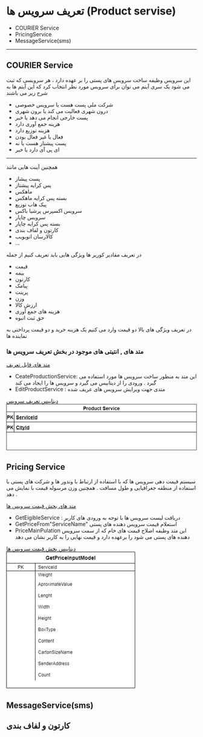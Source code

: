 # تعریف سرویس ها (Product servise)  

- COURIER Service
- PricingService
- MessageService(sms)

---

## COURIER Service

 این سرویس وظیفه ساخت سرویس های پستی را بر عهده دارد ، هر سرویسی که ثبت می شود یک سری آیتم می توان برای سرویس مورد نظر انتخاب کرد که این آیتم ها به شرح زیر می باشند

- شرکت ملی پست هست یا سرویس خصوصی
- درون شهری فعالیت می کند یا برون شهری
- پست خارجی انجام می دهد یا خیر
- هزینه جمع آوری دارد
- هزینه توزیع دارد
- فعال یا غیر فعال بودن
- پست پیشتاز هست یا نه
- ای پی آی دارد یا خیر
---
همچنین آینت هایی مانند 
 + پست پیشاز 
 + پس کرایه پیشتاز 
 + ماهکس 
 + بسته پس کرایه ماهکس 
 + پیک هاب توزیع 
 + سرویس اکسپرس پرشیا باکس 
 + سرویس چاپار 
 + بسته پس کرایه چاپار 
 + کارتون و لفاف بندی 
 + کالارسان اتوبویب 
 + ...



در تعریف مقادیر کوریر ها  ویژگی هایی باید تعریف کنیم از جمله 

- قیمت 
- بیمه 
- کارتون 
- پیامک 
- پرینت
- وزن 
- ارزش کالا
- هزینه های جمع آوری 
- حق ثبت انبوه 
 

در تعریف ویژگی های بالا دو قیمت وارد می کنیم یک هزینه خرید و دو قیمت پرداختی به نماینده ها 


### متد های , انتیتی های موجود در بخش تعریف سرویس ها

[متد های قابل تعریف](Diagrams/ProductServiceMethod.drawio)

- CeateProductionService:
  این متد به منظور ساخت سرویس ها مورد استفاده می گیرد . ورودی را از دیتابیس می گیرد و سرویس ها را ایجاد می کند
- EditProductService :
  متدی جهت ویرایش سرویس های عریف شده

[دیتابیس تعریف سرویس](Diagrams/ProductServiceDatabase.drawio)
![دیتابیس تعریف سرویس](imgs/ProductServiceDatabase.png)

## Pricing Service

سیستم قیمت دهی سرویس ها که با استفاده از ارتباط با وندور ها و شرکت های پستی با استفاده از منطقه جغرافیایی و طول مسافت . همچنین وزن مرسوله قیمت با نمایش می دهد .

[متد های بخش قیمت سرویس ها](Diagrams/PricingServiceMethod.drawio)

- GetEigibleService :
   دریافت لیست سرویس ها با توجه به ورودی های کاربر
- GetPriceFrom"ServiceName"
  استعلام قیمت سرویس دهنده های پستی  
- PriceMainPulation
  این متد وظیفه اصلاح قیمت های خام که از سمت سرویس دهنده های پستی می شود را برعهده دارد و قیمت نهایی را به کاربر نشان می دهد

[دیتابیس بخش قیمت سرویس ها](Diagrams/PriceServiseDatabase.drawio)
![دیتابیس قیمت سرویس ها](imgs/PriceServiseDatabase.png)

## MessageService(sms)

## کارتون و لفاف بندی


